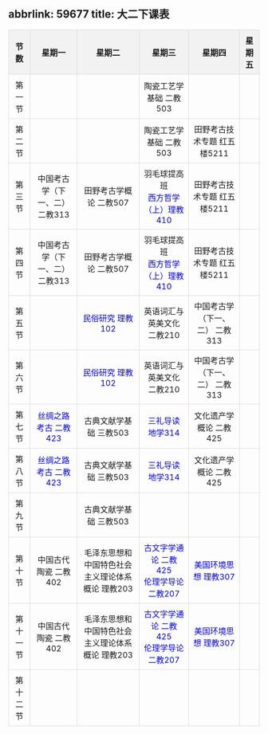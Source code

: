 abbrlink: 59677
title: 大二下课表
---
<style>
table {
  width: 100%;
  border-collapse: collapse;
}

th, td {
  border: 1px solid #ddd;
  padding: 8px;
  text-align: center;
}

th {
  background-color: #f2f2f2;
}

.vst {
color: blue;
}
</style>

| 节数     | 星期一                                        | 星期二                                           | 星期三                                                       | 星期四                                        | 星期五 |
| -------- | --------------------------------------------- | ------------------------------------------------ | ------------------------------------------------------------ | --------------------------------------------- | ------ |
| 第一节   |                                               |                                                  | 陶瓷工艺学基础 二教503                                       |                                               |        |
| 第二节   |                                               |                                                  | 陶瓷工艺学基础 二教503                                       | 田野考古技术专题 红五楼5211                   |        |
| 第三节   | 中国考古学（下一、二） 二教313                | 田野考古学概论 二教507                           | 羽毛球提高班<br><span  class="vst">西方哲学（上）理教410</span> | 田野考古技术专题 红五楼5211                   |        |
| 第四节   | 中国考古学（下一、二） 二教313                | 田野考古学概论 二教507                           | 羽毛球提高班<br><span  class="vst">西方哲学（上）理教410</span> | 田野考古技术专题 红五楼5211                   |        |
| 第五节   |                                               | <span class="vst">民俗研究  理教102</span>       | 英语词汇与英美文化  二教210 | 中国考古学（下一、二） 二教313                |        |
| 第六节   |                                               | <span class="vst">民俗研究  理教102</span>       | 英语词汇与英美文化  二教210 | 中国考古学（下一、二） 二教313                |        |
| 第七节   | <span class="vst">丝绸之路考古 二教423</span> | 古典文献学基础 三教503                           | <span class="vst">三礼导读 地学314</span>                    | 文化遗产学概论 二教425                        |        |
| 第八节   | <span class="vst">丝绸之路考古 二教423</span> | 古典文献学基础 三教503                           | <span class="vst">三礼导读 地学314</span>                    | 文化遗产学概论 二教425                        |        |
| 第九节   |                                               | 古典文献学基础 三教503                           |                                                              |                                               |        |
| 第十节   | 中国古代陶瓷 二教402                          | 毛泽东思想和中国特色社会主义理论体系概论 理教203 | <span  class="vst">古文字学通论 二教425<br>伦理学导论 二教207</span> | <span class="vst">美国环境思想 理教307</span> |        |
| 第十一节 | 中国古代陶瓷 二教402                          | 毛泽东思想和中国特色社会主义理论体系概论 理教203 | <span  class="vst">古文字学通论 二教425<br>伦理学导论 二教207</span> | <span class="vst">美国环境思想 理教307</span> |        |
| 第十二节 |                                               |                                                  |                                                              |                                               |        |